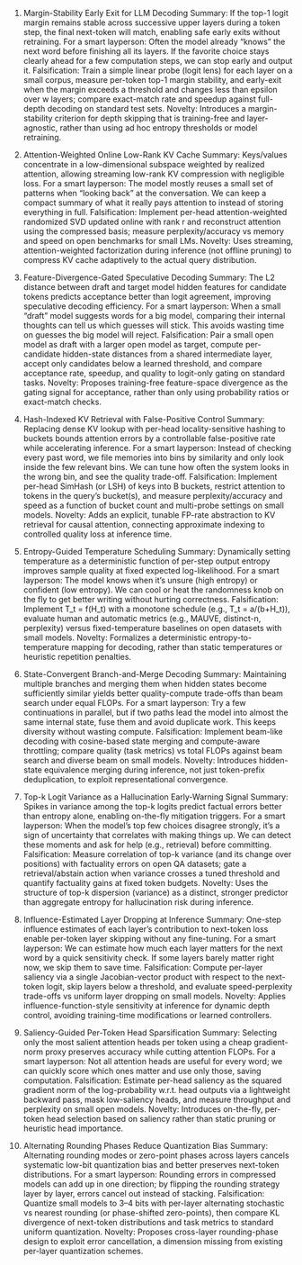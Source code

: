 1) Margin-Stability Early Exit for LLM Decoding
Summary: If the top-1 logit margin remains stable across successive upper layers during a token step, the final next-token will match, enabling safe early exits without retraining.
For a smart layperson: Often the model already “knows” the next word before finishing all its layers. If the favorite choice stays clearly ahead for a few computation steps, we can stop early and output it.
Falsification: Train a simple linear probe (logit lens) for each layer on a small corpus, measure per-token top-1 margin stability, and early-exit when the margin exceeds a threshold and changes less than epsilon over w layers; compare exact-match rate and speedup against full-depth decoding on standard test sets.
Novelty: Introduces a margin-stability criterion for depth skipping that is training-free and layer-agnostic, rather than using ad hoc entropy thresholds or model retraining.

2) Attention-Weighted Online Low-Rank KV Cache
Summary: Keys/values concentrate in a low-dimensional subspace weighted by realized attention, allowing streaming low-rank KV compression with negligible loss.
For a smart layperson: The model mostly reuses a small set of patterns when “looking back” at the conversation. We can keep a compact summary of what it really pays attention to instead of storing everything in full.
Falsification: Implement per-head attention-weighted randomized SVD updated online with rank r and reconstruct attention using the compressed basis; measure perplexity/accuracy vs memory and speed on open benchmarks for small LMs.
Novelty: Uses streaming, attention-weighted factorization during inference (not offline pruning) to compress KV cache adaptively to the actual query distribution.

3) Feature-Divergence-Gated Speculative Decoding
Summary: The L2 distance between draft and target model hidden features for candidate tokens predicts acceptance better than logit agreement, improving speculative decoding efficiency.
For a smart layperson: When a small “draft” model suggests words for a big model, comparing their internal thoughts can tell us which guesses will stick. This avoids wasting time on guesses the big model will reject.
Falsification: Pair a small open model as draft with a larger open model as target, compute per-candidate hidden-state distances from a shared intermediate layer, accept only candidates below a learned threshold, and compare acceptance rate, speedup, and quality to logit-only gating on standard tasks.
Novelty: Proposes training-free feature-space divergence as the gating signal for acceptance, rather than only using probability ratios or exact-match checks.

4) Hash-Indexed KV Retrieval with False-Positive Control
Summary: Replacing dense KV lookup with per-head locality-sensitive hashing to buckets bounds attention errors by a controllable false-positive rate while accelerating inference.
For a smart layperson: Instead of checking every past word, we file memories into bins by similarity and only look inside the few relevant bins. We can tune how often the system looks in the wrong bin, and see the quality trade-off.
Falsification: Implement per-head SimHash (or LSH) of keys into B buckets, restrict attention to tokens in the query’s bucket(s), and measure perplexity/accuracy and speed as a function of bucket count and multi-probe settings on small models.
Novelty: Adds an explicit, tunable FP-rate abstraction to KV retrieval for causal attention, connecting approximate indexing to controlled quality loss at inference time.

5) Entropy-Guided Temperature Scheduling
Summary: Dynamically setting temperature as a deterministic function of per-step output entropy improves sample quality at fixed expected log-likelihood.
For a smart layperson: The model knows when it’s unsure (high entropy) or confident (low entropy). We can cool or heat the randomness knob on the fly to get better writing without hurting correctness.
Falsification: Implement T_t = f(H_t) with a monotone schedule (e.g., T_t = a/(b+H_t)), evaluate human and automatic metrics (e.g., MAUVE, distinct-n, perplexity) versus fixed-temperature baselines on open datasets with small models.
Novelty: Formalizes a deterministic entropy-to-temperature mapping for decoding, rather than static temperatures or heuristic repetition penalties.

6) State-Convergent Branch-and-Merge Decoding
Summary: Maintaining multiple branches and merging them when hidden states become sufficiently similar yields better quality-compute trade-offs than beam search under equal FLOPs.
For a smart layperson: Try a few continuations in parallel, but if two paths lead the model into almost the same internal state, fuse them and avoid duplicate work. This keeps diversity without wasting compute.
Falsification: Implement beam-like decoding with cosine-based state merging and compute-aware throttling; compare quality (task metrics) vs total FLOPs against beam search and diverse beam on small models.
Novelty: Introduces hidden-state equivalence merging during inference, not just token-prefix deduplication, to exploit representational convergence.

7) Top-k Logit Variance as a Hallucination Early-Warning Signal
Summary: Spikes in variance among the top-k logits predict factual errors better than entropy alone, enabling on-the-fly mitigation triggers.
For a smart layperson: When the model’s top few choices disagree strongly, it’s a sign of uncertainty that correlates with making things up. We can detect these moments and ask for help (e.g., retrieval) before committing.
Falsification: Measure correlation of top-k variance (and its change over positions) with factuality errors on open QA datasets; gate a retrieval/abstain action when variance crosses a tuned threshold and quantify factuality gains at fixed token budgets.
Novelty: Uses the structure of top-k dispersion (variance) as a distinct, stronger predictor than aggregate entropy for hallucination risk during inference.

8) Influence-Estimated Layer Dropping at Inference
Summary: One-step influence estimates of each layer’s contribution to next-token loss enable per-token layer skipping without any fine-tuning.
For a smart layperson: We can estimate how much each layer matters for the next word by a quick sensitivity check. If some layers barely matter right now, we skip them to save time.
Falsification: Compute per-layer saliency via a single Jacobian-vector product with respect to the next-token logit, skip layers below a threshold, and evaluate speed-perplexity trade-offs vs uniform layer dropping on small models.
Novelty: Applies influence-function-style sensitivity at inference for dynamic depth control, avoiding training-time modifications or learned controllers.

9) Saliency-Guided Per-Token Head Sparsification
Summary: Selecting only the most salient attention heads per token using a cheap gradient-norm proxy preserves accuracy while cutting attention FLOPs.
For a smart layperson: Not all attention heads are useful for every word; we can quickly score which ones matter and use only those, saving computation.
Falsification: Estimate per-head saliency as the squared gradient norm of the log-probability w.r.t. head outputs via a lightweight backward pass, mask low-saliency heads, and measure throughput and perplexity on small open models.
Novelty: Introduces on-the-fly, per-token head selection based on saliency rather than static pruning or heuristic head importance.

10) Alternating Rounding Phases Reduce Quantization Bias
Summary: Alternating rounding modes or zero-point phases across layers cancels systematic low-bit quantization bias and better preserves next-token distributions.
For a smart layperson: Rounding errors in compressed models can add up in one direction; by flipping the rounding strategy layer by layer, errors cancel out instead of stacking.
Falsification: Quantize small models to 3–4 bits with per-layer alternating stochastic vs nearest rounding (or phase-shifted zero-points), then compare KL divergence of next-token distributions and task metrics to standard uniform quantization.
Novelty: Proposes cross-layer rounding-phase design to exploit error cancellation, a dimension missing from existing per-layer quantization schemes.
